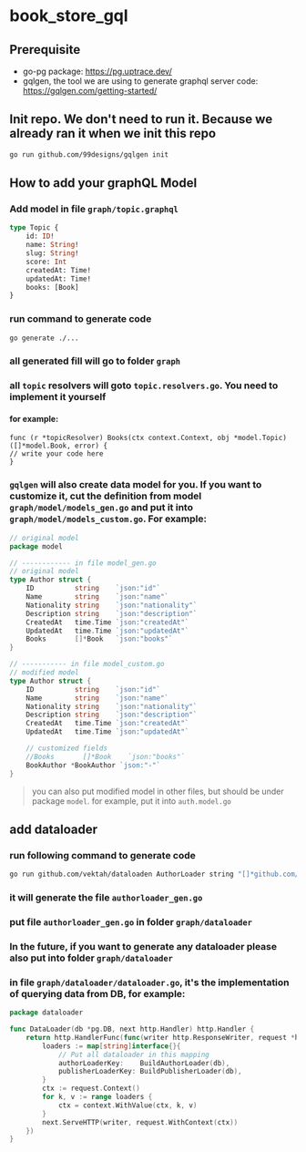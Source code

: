 # book_store_gql

## Prerequisite
- go-pg package: https://pg.uptrace.dev/
- gqlgen, the tool we are using to generate graphql server code: https://gqlgen.com/getting-started/

## Init repo. We don't need to run it. Because we already ran it when we init this repo

```bash
go run github.com/99designs/gqlgen init
```

## How to add your graphQL Model

### Add model in file `graph/topic.graphql`

```graphql
type Topic {
    id: ID!
    name: String!
    slug: String!
    score: Int
    createdAt: Time!
    updatedAt: Time!
    books: [Book]
}
```

### run command to generate code

```bash
go generate ./...
```

### all generated fill will go to folder `graph`

### all `topic` resolvers will goto `topic.resolvers.go`. You need to implement it yourself

#### for example:

```
func (r *topicResolver) Books(ctx context.Context, obj *model.Topic) ([]*model.Book, error) {
// write your code here
}
```

### `gqlgen` will also create data model for you. If you want to customize it, cut the definition from model `graph/model/models_gen.go` and put it into `graph/model/models_custom.go`. For example:

```go
// original model
package model

// ------------ in file model_gen.go
// original model
type Author struct {
	ID          string    `json:"id"`
	Name        string    `json:"name"`
	Nationality string    `json:"nationality"`
	Description string    `json:"description"`
	CreatedAt   time.Time `json:"createdAt"`
	UpdatedAt   time.Time `json:"updatedAt"`
	Books       []*Book   `json:"books"`
}

// ----------- in file model_custom.go
// modified model
type Author struct {
	ID          string    `json:"id"`
	Name        string    `json:"name"`
	Nationality string    `json:"nationality"`
	Description string    `json:"description"`
	CreatedAt   time.Time `json:"createdAt"`
	UpdatedAt   time.Time `json:"updatedAt"`

	// customized fields
	//Books       []*Book    `json:"books"`
	BookAuthor *BookAuthor `json:"-"`
}
```

> you can also put modified model in other files, but should be under package `model`. for example, put it into `auth.model.go`

## add dataloader

### run following command to generate code

```bash
go run github.com/vektah/dataloaden AuthorLoader string "[]*github.com/liujun5885/book_store_gql/graph/model.Author"
```

### it will generate the file `authorloader_gen.go`

### put file `authorloader_gen.go` in folder `graph/dataloader`

### In the future, if you want to generate any dataloader please also put into folder `graph/dataloader`

### in file `graph/dataloader/dataloader.go`, it's the implementation of querying data from DB, for example:

```go
package dataloader

func DataLoader(db *pg.DB, next http.Handler) http.Handler {
	return http.HandlerFunc(func(writer http.ResponseWriter, request *http.Request) {
		loaders := map[string]interface{}{
			// Put all dataloader in this mapping
			authorLoaderKey:    BuildAuthorLoader(db),
			publisherLoaderKey: BuildPublisherLoader(db),
		}
		ctx := request.Context()
		for k, v := range loaders {
			ctx = context.WithValue(ctx, k, v)
		}
		next.ServeHTTP(writer, request.WithContext(ctx))
	})
}
```
